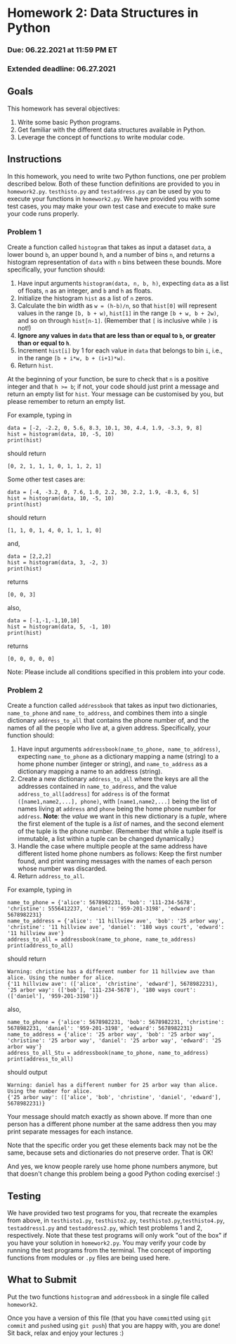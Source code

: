 # Homework 2: Data Structures in Python

### Due: 06.22.2021 at 11:59 PM ET
### Extended deadline: 06.27.2021

## Goals

This homework has several objectives:

1. Write some basic Python programs.
2. Get familiar with the different data structures available in Python.
3. Leverage the concept of functions to write modular code.

## Instructions

In this homework, you need to write two Python functions, one per problem described below. Both of these function definitions are provided to you in `homework2.py`. `testhisto.py` and `testaddress.py` can be used by you to execute your functions in `homework2.py`. We have provided you with some test cases, you may make your own test case and execute to make sure your code runs properly.

### Problem 1

Create a function called `histogram` that takes as input a dataset `data`, a lower bound `b`, an upper bound `h`, and a number of bins `n`, and returns a histogram representation of `data` with `n` bins between these bounds. More specifically, your function should:

1. Have input arguments `histogram(data, n, b, h)`, expecting `data` as a list of floats, `n` as an integer, and `b` and `h` as floats.
2. Initialize the histogram `hist` as a list of `n` zeros.
3. Calculate the bin width as `w = (h-b)/n`, so that `hist[0]` will represent values in the range `[b, b + w)`, `hist[1]` in the range `[b + w, b + 2w)`, and so on through `hist[n-1]`. (Remember that `[` is inclusive while `)` is not!)
4. **Ignore any values in `data` that are less than or equal to `b`, or greater than or equal to `h`**.
5. Increment `hist[i]` by 1 for each value in `data` that belongs to bin `i`, i.e., in the range `[b + i*w, b + (i+1)*w)`.
6. Return `hist`.

At the beginning of your function, be sure to check that `n` is a positive integer and that `h >= b`; if not, your code should just print a message and return an empty list for `hist`. Your message can be customised by you, but please remember to return an empty list. 

For example, typing in

```
data = [-2, -2.2, 0, 5.6, 8.3, 10.1, 30, 4.4, 1.9, -3.3, 9, 8]
hist = histogram(data, 10, -5, 10)
print(hist)
```

should return

```
[0, 2, 1, 1, 1, 0, 1, 1, 2, 1]
```
Some other test cases are:
 
```
data = [-4, -3.2, 0, 7.6, 1.0, 2.2, 30, 2.2, 1.9, -8.3, 6, 5]
hist = histogram(data, 10, -5, 10)
print(hist)
```

should return

```
[1, 1, 0, 1, 4, 0, 1, 1, 1, 0]
```
and,
```
data = [2,2,2]
hist = histogram(data, 3, -2, 3)
print(hist)
```
returns
```
[0, 0, 3]
```
also, 
```
data = [-1,-1,-1,10,10]
hist = histogram(data, 5, -1, 10)
print(hist)
```
returns 
```
[0, 0, 0, 0, 0]
```
Note: Please include all conditions specified in this problem into your code. 

### Problem 2

Create a function called `addressbook` that takes as input two dictionaries, `name_to_phone` and `name_to_address`, and combines them into a single dictionary `address_to_all` that contains the phone number of, and the names of all the people who live at, a given address. Specifically, your function should:

1. Have input arguments `addressbook(name_to_phone, name_to_address)`, expecting `name_to_phone` as a dictionary mapping a name (string) to a home phone number (integer or string), and `name_to_address` as a dictionary mapping a name to an address (string).
2. Create a new dictionary `address_to_all` where the keys are all the addresses contained in `name_to_address`, and the value `address_to_all[address]` for `address` is of the format `([name1,name2,...], phone)`, with `[name1,name2,...]` being the list of names living at `address` and `phone` being the home phone number for `address`. **Note**: the *value* we want in this new dictionary is a *tuple*, where the first element of the tuple is a *list* of names, and the second element of the tuple is the phone number. (Remember that while a tuple itself is immutable, a list within a tuple can be changed dynamically.) 
3. Handle the case where multiple people at the same address have different listed home phone numbers as follows: Keep the first number found, and print warning messages with the names of each person whose number was discarded.
4. Return `address_to_all`.

For example, typing in

```
name_to_phone = {'alice': 5678982231, 'bob': '111-234-5678', 'christine': 5556412237, 'daniel': '959-201-3198', 'edward': 5678982231}
name_to_address = {'alice': '11 hillview ave', 'bob': '25 arbor way', 'christine': '11 hillview ave', 'daniel': '180 ways court', 'edward': '11 hillview ave'}
address_to_all = addressbook(name_to_phone, name_to_address)
print(address_to_all)
```

should return

```
Warning: christine has a different number for 11 hillview ave than alice. Using the number for alice.
{'11 hillview ave': (['alice', 'christine', 'edward'], 5678982231), '25 arbor way': (['bob'], '111-234-5678'), '180 ways court': (['daniel'], '959-201-3198')}
```
also,
```
name_to_phone = {'alice': 5678982231, 'bob': 5678982231, 'christine': 5678982231, 'daniel': '959-201-3198', 'edward': 5678982231}
name_to_address = {'alice': '25 arbor way', 'bob': '25 arbor way', 'christine': '25 arbor way', 'daniel': '25 arbor way', 'edward': '25 arbor way'}
address_to_all_Stu = addressbook(name_to_phone, name_to_address)
print(address_to_all)
```
should output

```
Warning: daniel has a different number for 25 arbor way than alice. Using the number for alice.
{'25 arbor way': (['alice', 'bob', 'christine', 'daniel', 'edward'], 5678982231)}
```
Your message should match exactly as shown above. If more than one person has a different phone number at the same address then you may print separate messages for each instance.

Note that the specific order you get these elements back may not be the same, because sets and dictionaries do not preserve order. That is OK!

And yes, we know people rarely use home phone numbers anymore, but that doesn't change this problem being a good Python coding exercise! :)

## Testing

We have provided two test programs for you, that recreate the examples from above, in `testhisto1.py`, `testhisto2.py`, `testhisto3.py`,`testhisto4.py`, `testaddress1.py` and `testaddress2.py`, which test problems 1 and 2, respectively. Note that these test programs will only work "out of the box" if you have your solution in `homework2.py`. You may verify your code by running the test programs from the terminal. The concept of importing functions from modules or `.py` files are being used here.


## What to Submit

Put the two functions `histogram` and `addressbook` in a single file called `homework2`.

Once you have a version of this file (that you have `commit`ted using `git commit` and `push`ed using `git push`) that you are happy with, you are done!
Sit back, relax and enjoy your lectures :)
